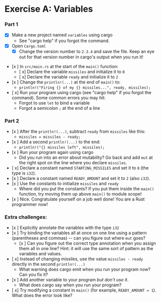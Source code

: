 # Exercise A: Variables

### Part 1
- [x] Make a new project named `variables` using cargo
  - See "cargo help" if you forgot the command.
- [x] Open `Cargo.toml`
  - [x] Change the version number to `2.3.4` and save the file.  Keep an eye out for that version number in cargo's output when you run it!
- [x ] In `src/main.rs` at the start of the `main()` function:
  - [ x] Declare the variable `missiles` and initialize it to `8`
  - [ x] Declare the variable `ready` and initialize it to `2`
- [x ] Change the `println!(...)` at the end of `main()` to:
  - `println!("Firing {} of my {} missiles...", ready, missiles);`
- [ x] Run your program using cargo (see "cargo help" if you forgot the command).
  Some common errors you may hit:
  - Forgot to use `let` to bind a variable
  - Forgot a semicolon `;` at the end of a line

### Part 2

- [x ] After the `println!(...)`, subtract `ready` from `missiles` like this:
  - `missiles = missiles - ready;`
- [x ] Add a second `println!(...)` to the end:
  - `println!("{} missiles left", missiles);`
- [x ] Run your program again using cargo
  - Did you run into an error about mutability? Go back and add `mut` at the right spot on the line where you declare `missiles`.
- [ x] Declare a constant named `STARTING_MISSILES` and set it to `8` (the type is `i32`).
- [x ] Declare a constant named `READY_AMOUNT` and set it to `2` (also `i32`).
- [x ] Use the constants to initialize `missiles` and `ready`
  - Where did you put the constants?  If you put them inside the `main()` function, try moving them up above `main()` to module scope! 
- [x ] Nice. Congratulate yourself on a job well done!  You are a Rust programmer now!

### Extra challenges:
- [x ] Explicitly annotate the variables with the type `i32`
- [x ] Try binding the variables all at once on one line using a pattern (parentheses and commas) -- can you figure out where `mut` goes?
  - [x ] Can you figure out the correct type annotation when you assign them all in one line?  Hint: it will use the same sort of pattern as the variables and values.
- [ x] Instead of changing missiles, use the value `missiles - ready` directly in the second `println!(...)`
  - What warning does cargo emit when you run your program now? Can you fix it?
- [x ] Add another variable to your program *but don't use it*.
  - What does cargo say when you run your program?
- [ x] Try modifying a constant in `main()` (for example, `READY_AMOUNT = 1`). What does the error look like?
